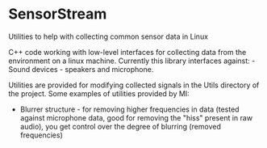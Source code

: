 # SensorStream
Utilities to help with collecting common sensor data in Linux

C++ code working with low-level interfaces for collecting data from the environment on a linux machine.
Currently this library interfaces against:
  -Sound devices - speakers and microphone.

Utilities are provided for modifying collected signals in the Utils directory of the project.
Some examples of utilities provided by MI:
  - Blurrer structure - for removing higher frequencies in data (tested against microphone data, good for 
    removing the "hiss" present in raw audio), you get control over the degree of blurring (removed frequencies)
